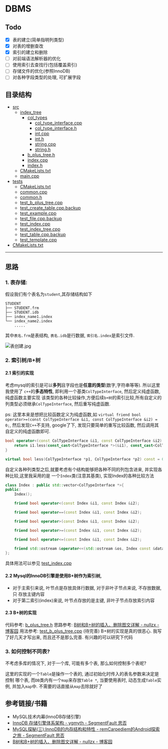 # DBMS
## Todo
- [x] 表的建立(简单指明列类型)
- [x] 对表的增删查改
- [x] 索引的建立和删除
- [ ] 对前端语法解析器的优化
- [ ] 使用索引去查找行(包括覆盖索引)
- [ ] 存储文件的优化(参照InnoDB)
- [ ] 对各种字段类型的处理, 可扩展字段

## 目录结构

* [src](src)
    * [index_tree](src/index_tree)
        * [col_types](src/index_tree/col_types)
            * [col_type_interface.cpp](src/index_tree/col_types/col_type_interface.cpp)
            * [col_type_interface.h](src/index_tree/col_types/col_type_interface.h)
            * [int.cpp](src/index_tree/col_types/int.cpp)
            * [int.h](src/index_tree/col_types/int.h)
            * [string.cpp](src/index_tree/col_types/string.cpp)
            * [string.h](src/index_tree/col_types/string.h)
        * [b_plus_tree.h](src/index_tree/b_plus_tree.h)
        * [index.cpp](src/index_tree/index.cpp)
        * [index.h](src/index_tree/index.h)
    * [CMakeLists.txt](src/CMakeLists.txt)
    * [main.cpp](src/main.cpp)
* [tests](tests)
    * [CMakeLists.txt](tests/CMakeLists.txt)
    * [common.cpp](tests/common.cpp)
    * [common.h](tests/common.h)
    * [test_b_plus_tree.cpp](tests/test_b_plus_tree.cpp)
    * [test_create_table.cpp.backup](tests/test_create_table.cpp.backup)
    * [test_example.cpp](tests/test_example.cpp)
    * [test_file.cpp.backup](tests/test_file.cpp.backup)
    * [test_index.cpp](tests/test_index.cpp)
    * [test_index_tree.cpp](tests/test_index_tree.cpp)
    * [test_table.cpp.backup](tests/test_table.cpp.backup)
    * [test_template.cpp](tests/test_template.cpp)
* [CMakeLists.txt](CMakeLists.txt)

---

## 思路
### 1. 表存储:
假设我们有个表名为`student`,其存储结构如下
```
STUDENT
├── STUDENT.frm
├── STUDENT.idb
├── index_name1.index
└── index_name2.index
    .....
```

其中`表名.frm`是表结构, `表名.idb`是行数据, `索引名.index`是索引文件.

![表创建.jpg](http://images.jefung.cn/表创建.jpg)

### 2. 索引树/B+树


#### 2.1 索引的实现

考虑mysql的索引是可以**多列**且字段也是**任意的类型**(数字,字符串等等). 所以这里我使用了
`c++`的**多态特性**, 即利用一个基类`ColTypeInterface`, 然后定义纯虚函数, 纯虚函数主要实现
该类型的各种比较操作,方便后续`b+树`的索引比较,所有自定义的列类型必须继承`ColTypeInterface`,
然后重写纯虚函数.

ps: 这里本来是想把比较函数定义为纯虚函数,如
`virtual friend bool operator>=(const ColTypeInterface &i1, const ColTypeInterface &i2) = 0;`,
然后发现`C++`不支持, google了下, 发现只要简单的重写比较函数, 然后调用其自定义的纯虚函数即可.
```cpp
bool operator<(const ColTypeInterface &i1, const ColTypeInterface &i2) {
    return i1.less(const_cast<ColTypeInterface *>(&i1), const_cast<ColTypeInterface *>(&i2));
}

virtual bool less(ColTypeInterface *p1, ColTypeInterface *p2) const = 0; // 派生类重写即可
```

自定义各种列类型之后,就要考虑有个结构能够把各种不同的列包含进来, 并实现各种比较,这里我采用的是
一个`Index`类(注意其基类), 实现Index的各种比较方法
```cpp
class Index : public std::vector<ColTypeInterface *>{
public:
    Index();

    friend bool operator<(const Index &i1, const Index &i2);

    friend bool operator==(const Index &i1, const Index &i2);

    friend bool operator>(const Index &i1, const Index &i2);

    friend bool operator>=(const Index &i1, const Index &i2);

    friend bool operator<=(const Index &i1, const Index &i2);

    friend std::ostream &operator<<(std::ostream &os, Index const &data);
};
```

具体用法可以参见 [test_index.cpp](tests/test_index.cpp)

#### 2.2 Mysql的InnoDB引擎是使用B+树作为索引树,
* 对于主索引来说, 叶节点是存放具体行数据, 对于非叶子节点来说, 不存放数据,只
存放主键内容
* 对于第二索引(index)来说, 叶节点存放的是主键, 非叶子节点存放索引内容

#### 2.3 B+树的实现
代码参考: [b_plus_tree.h](src/index_tree/b_plus_tree.h)
思路参考: [B树和B+树的插入、删除图文详解 - nullzx - 博客园](https://www.cnblogs.com/nullzx/p/8729425.html)
用法参考: [test_b_plus_tree.cpp](tests/test_b_plus_tree.cpp) (待完善)
B+树的实现是真的很恶心. 我写了好几天才写出来, 而且还不是那么完善. 有兴趣的可以研究下代码

### 3. 如何控制不同表?
不考虑多库的情况下, 对于一个库, 可能有多个表, 那么如何控制多个表呢?

这里的实现的一个`Table`是操作一个表的, 通过初始化时传入的表名参数来决定是控制
哪个表, 而`DB`类内有一个`map`来存放`Table *`, 当要使用表时, 动态生成`Table`实例,
并加入`map`中. 不需要的话直接从`map`去除就好了


## 参考链接/书籍
* MySQL技术内幕(InnoDB存储引擎)
* [InnoDB 存储引擎体系架构 - ygmyth - SegmentFault 思否](https://segmentfault.com/a/1190000004673132)
* [MySQL探秘(三):InnoDB的内存结构和特性 - remCarpediem的Android探索之旅 - SegmentFault 思否](https://segmentfault.com/a/1190000016155584)
* [B树和B+树的插入、删除图文详解 - nullzx - 博客园](https://www.cnblogs.com/nullzx/p/8729425.html)
